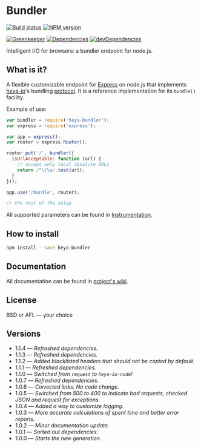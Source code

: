 # Bundler

[![Build status][travis-image]][travis-url]
[![NPM version][npm-image]][npm-url]

[![Greenkeeper][greenkeeper-image]][greenkeeper-url]
[![Dependencies][deps-image]][deps-url]
[![devDependencies][dev-deps-image]][dev-deps-url]

Intelligent I/O for browsers: a bundler endpoint for node.js.

## What is it?

A flexible customizable endpoint for [Express](http://expressjs.com/) on node.js that implements [heya-io](https://github.com/heya/io)'s bundling [protocol](https://github.com/heya/bundler/wiki/Protocol). It is a reference implementation for its `bundle()` facility.

Example of use:

```js
var bundler = require('heya-bundler');
var express = require('express');

var app = express();
var router = express.Router();

router.put('/', bundler({
  isUrlAcceptable: function (url) {
    // accept only local absolute URLs
    return /^\/\w/.test(url);
  }
}));

app.use('/bundle', router);

// the rest of the setup
```

All supported parameters can be found in [Instrumentation](https://github.com/heya/bundler/wiki/Instrumentation).

## How to install

```sh
npm install --save heya-bundler
```

## Documentation

All documentation can be found in [project's wiki](https://github.com/heya/bundler/wiki).

## License

BSD or AFL &mdash; your choice

## Versions

- 1.1.4 &mdash; *Refreshed dependencies.*
- 1.1.3 &mdash; *Refreshed dependencies.*
- 1.1.2 &mdash; *Added blacklisted headers that should not be copied by default.*
- 1.1.1 &mdash; *Refreshed dependencies.*
- 1.1.0 &mdash; *Switched from `request` to `heya-io-node`!*
- 1.0.7 &mdash; *Refreshed dependencies.*
- 1.0.6 &mdash; *Corrected links. No code change.*
- 1.0.5 &mdash; *Switched from 500 to 400 to indicate bad requests, checked JSON and request for exceptions.*
- 1.0.4 &mdash; *Added a way to customize logging.*
- 1.0.3 &mdash; *More accurate calculations of spent time and better error reports.*
- 1.0.2 &mdash; *Minor documentation update.*
- 1.0.1 &mdash; *Sorted out dependencies.*
- 1.0.0 &mdash; *Starts the new generation.*


[npm-image]:         https://img.shields.io/npm/v/heya-bundler.svg
[npm-url]:           https://npmjs.org/package/heya-bundler
[deps-image]:        https://img.shields.io/david/heya/bundler.svg
[deps-url]:          https://david-dm.org/heya/bundler
[dev-deps-image]:    https://img.shields.io/david/dev/heya/bundler.svg
[dev-deps-url]:      https://david-dm.org/heya/bundler?type=dev
[travis-image]:      https://img.shields.io/travis/heya/bundler.svg
[travis-url]:        https://travis-ci.org/heya/bundler
[greenkeeper-image]: https://badges.greenkeeper.io/heya/bundler.svg
[greenkeeper-url]:   https://greenkeeper.io/
